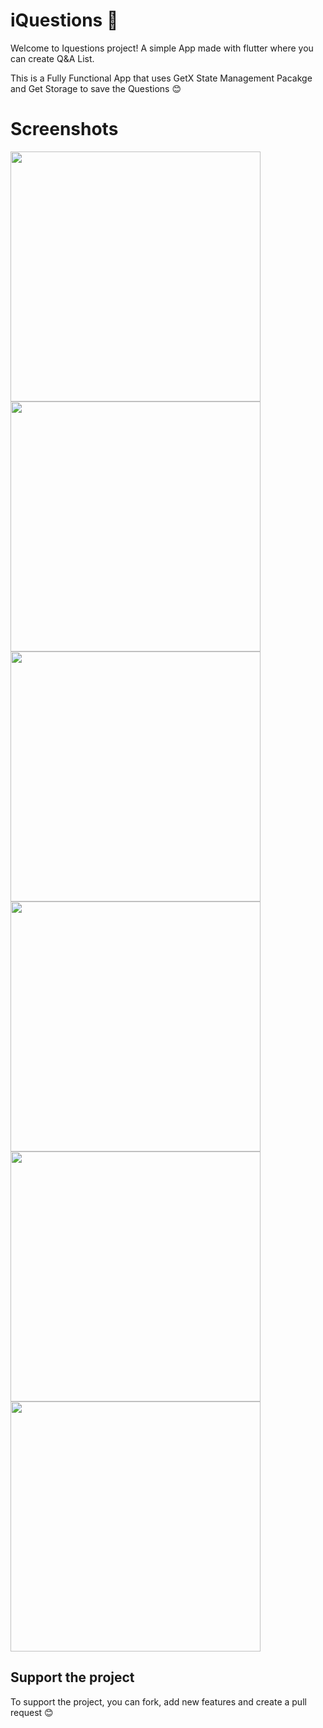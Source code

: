 # iQuestions 📝

Welcome to Iquestions project! A simple App made with flutter where you can create Q&A List.

This is a Fully Functional App that uses GetX State Management Pacakge and Get Storage to save the Questions  😊


# Screenshots
<div style="display:flex; flex-wrap:wrap; width:100%;">

<img  width="400px" style="margin-right:20px;" src="screenshots/2022-09-01-13-01-23.png" />
<img  width="400px" style="margin-right:20px;" src="screenshots\2022-09-01-13-01-56.png" />
<img  width="400px" style="margin-right:20px;" src="screenshots\2022-09-01-13-02-43.png" />
<img  width="400px" style="margin-right:20px;" src="screenshots\2022-09-01-13-03-15.png" />
<img  width="400px" style="margin-right:20px;" src="screenshots\2022-09-01-13-03-32.png" />
<img  width="400px" style="margin-right:20px;" src="screenshots\2022-09-01-13-04-22.png" />

</div>

## Support the project

To support the project, you can fork, add new features and create a pull request 😊